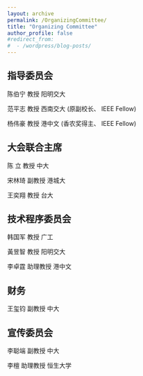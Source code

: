 ```yaml
---
layout: archive
permalink: /OrganizingCommittee/
title: "Organizing Committee"
author_profile: false
#redirect_from:
#  - /wordpress/blog-posts/
---
```


指导委员会
-----
陈伯宁 教授 阳明交大

范平志 教授 西南交大 (原副校长、 IEEE Fellow)

杨伟豪 教授 港中文 (香农奖得主、 IEEE Fellow)

大会联合主席
-----
陈 立 教授 中大

宋林琦 副教授 港城大

王奕翔 教授 台大

技术程序委员会
-----
韩国军 教授 广工

黃昱智 教授 阳明交大

李卓霆 助理教授 港中文

财务
-----
王玺钧 副教授 中大

宣传委员会
-----
李聪端 副教授 中大

李檀 助理教授 恒生大学


